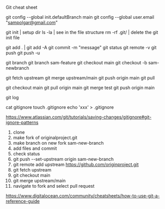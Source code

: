Git cheat sheet

<!-- pre-standard -->
git config --global init.defaultBranch main
git config --global user.email "sampolgar@gmail.com"

git init | setup dir
ls -la | see in the file structure
rm -rf .git/ | delete the git init file


<!-- Standard -->

git add . | git add -A
git commit  -m "message"
git status
git remote -v
git push 
git push -u

<!-- branch -->
git branch
git branch sam-feature
git checkout main
git checkout -b sam-newbranch

<!-- Working with upstream repo -->
git fetch upstream
git merge upstream/main
git push origin main
git pull

<!-- merge fork to main -->
git checkout main
git pull origin main
git merge test
git push origin main

git log

<!-- add to gitignore -->
<!-- Global git ignore -->
cat gitignore
touch .gitignore
echo 'xxx' > .gitignore

https://www.atlassian.com/git/tutorials/saving-changes/gitignore#git-ignore-patterns

<!-- fork & create pull request -->
1. clone
2. make fork of originalproject.git
3. make branch on new fork sam-new-branch
3. add files and commit
4. check status
5. git push --set-upstream origin sam-new-branch
6. git remote add upstream https://github.com/originproject.git
7. git fetch upstream
8. git checkout main
9. git merge upstream/main
10. navigate to fork and select pull request


https://www.digitalocean.com/community/cheatsheets/how-to-use-git-a-reference-guide